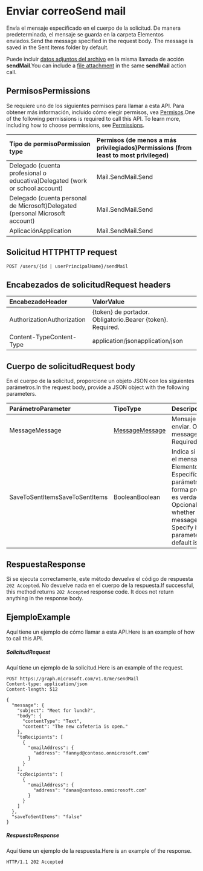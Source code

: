 # <a name="send-mail"></a><span data-ttu-id="0029d-101">Enviar correo</span><span class="sxs-lookup"><span data-stu-id="0029d-101">Send mail</span></span>

<span data-ttu-id="0029d-p101">Envía el mensaje especificado en el cuerpo de la solicitud. De manera predeterminada, el mensaje se guarda en la carpeta Elementos enviados.</span><span class="sxs-lookup"><span data-stu-id="0029d-p101">Send the message specified in the request body. The message is saved in the Sent Items folder by default.</span></span>

<span data-ttu-id="0029d-104">Puede incluir [datos adjuntos del archivo](../resources/fileattachment.md) en la misma llamada de acción **sendMail**.</span><span class="sxs-lookup"><span data-stu-id="0029d-104">You can include a [file attachment](../resources/fileattachment.md) in the same **sendMail** action call.</span></span>

## <a name="permissions"></a><span data-ttu-id="0029d-105">Permisos</span><span class="sxs-lookup"><span data-stu-id="0029d-105">Permissions</span></span>
<span data-ttu-id="0029d-p102">Se requiere uno de los siguientes permisos para llamar a esta API. Para obtener más información, incluido cómo elegir permisos, vea [Permisos](../../../concepts/permissions_reference.md).</span><span class="sxs-lookup"><span data-stu-id="0029d-p102">One of the following permissions is required to call this API. To learn more, including how to choose permissions, see [Permissions](../../../concepts/permissions_reference.md).</span></span>


|<span data-ttu-id="0029d-108">Tipo de permiso</span><span class="sxs-lookup"><span data-stu-id="0029d-108">Permission type</span></span>      | <span data-ttu-id="0029d-109">Permisos (de menos a más privilegiados)</span><span class="sxs-lookup"><span data-stu-id="0029d-109">Permissions (from least to most privileged)</span></span>              |
|:--------------------|:---------------------------------------------------------|
|<span data-ttu-id="0029d-110">Delegado (cuenta profesional o educativa)</span><span class="sxs-lookup"><span data-stu-id="0029d-110">Delegated (work or school account)</span></span> | <span data-ttu-id="0029d-111">Mail.Send</span><span class="sxs-lookup"><span data-stu-id="0029d-111">Mail.Send</span></span>    |
|<span data-ttu-id="0029d-112">Delegado (cuenta personal de Microsoft)</span><span class="sxs-lookup"><span data-stu-id="0029d-112">Delegated (personal Microsoft account)</span></span> | <span data-ttu-id="0029d-113">Mail.Send</span><span class="sxs-lookup"><span data-stu-id="0029d-113">Mail.Send</span></span>    |
|<span data-ttu-id="0029d-114">Aplicación</span><span class="sxs-lookup"><span data-stu-id="0029d-114">Application</span></span> | <span data-ttu-id="0029d-115">Mail.Send</span><span class="sxs-lookup"><span data-stu-id="0029d-115">Mail.Send</span></span> |

## <a name="http-request"></a><span data-ttu-id="0029d-116">Solicitud HTTP</span><span class="sxs-lookup"><span data-stu-id="0029d-116">HTTP request</span></span>
<!-- { "blockType": "ignored" } -->
```http
POST /users/{id | userPrincipalName}/sendMail
```
## <a name="request-headers"></a><span data-ttu-id="0029d-117">Encabezados de solicitud</span><span class="sxs-lookup"><span data-stu-id="0029d-117">Request headers</span></span>
| <span data-ttu-id="0029d-118">Encabezado</span><span class="sxs-lookup"><span data-stu-id="0029d-118">Header</span></span>       | <span data-ttu-id="0029d-119">Valor</span><span class="sxs-lookup"><span data-stu-id="0029d-119">Value</span></span> |
|:---------------|:--------|
| <span data-ttu-id="0029d-120">Authorization</span><span class="sxs-lookup"><span data-stu-id="0029d-120">Authorization</span></span>  | <span data-ttu-id="0029d-p103">{token} de portador. Obligatorio.</span><span class="sxs-lookup"><span data-stu-id="0029d-p103">Bearer {token}. Required.</span></span>  |
| <span data-ttu-id="0029d-123">Content-Type</span><span class="sxs-lookup"><span data-stu-id="0029d-123">Content-Type</span></span>  | <span data-ttu-id="0029d-124">application/json</span><span class="sxs-lookup"><span data-stu-id="0029d-124">application/json</span></span>  |

## <a name="request-body"></a><span data-ttu-id="0029d-125">Cuerpo de solicitud</span><span class="sxs-lookup"><span data-stu-id="0029d-125">Request body</span></span>
<span data-ttu-id="0029d-126">En el cuerpo de la solicitud, proporcione un objeto JSON con los siguientes parámetros.</span><span class="sxs-lookup"><span data-stu-id="0029d-126">In the request body, provide a JSON object with the following parameters.</span></span>

| <span data-ttu-id="0029d-127">Parámetro</span><span class="sxs-lookup"><span data-stu-id="0029d-127">Parameter</span></span>    | <span data-ttu-id="0029d-128">Tipo</span><span class="sxs-lookup"><span data-stu-id="0029d-128">Type</span></span>   |<span data-ttu-id="0029d-129">Descripción</span><span class="sxs-lookup"><span data-stu-id="0029d-129">Description</span></span>|
|:---------------|:--------|:----------|
|<span data-ttu-id="0029d-130">Message</span><span class="sxs-lookup"><span data-stu-id="0029d-130">Message</span></span>|[<span data-ttu-id="0029d-131">Message</span><span class="sxs-lookup"><span data-stu-id="0029d-131">Message</span></span>](../resources/message.md)|<span data-ttu-id="0029d-p104">Mensaje que se va a enviar. Obligatorio.</span><span class="sxs-lookup"><span data-stu-id="0029d-p104">The message to send. Required.</span></span>|
|<span data-ttu-id="0029d-134">SaveToSentItems</span><span class="sxs-lookup"><span data-stu-id="0029d-134">SaveToSentItems</span></span>|<span data-ttu-id="0029d-135">Boolean</span><span class="sxs-lookup"><span data-stu-id="0029d-135">Boolean</span></span>|<span data-ttu-id="0029d-p105">Indica si se va a guardar el mensaje en Elementos enviados. Especifíquelo solo si el parámetro es falso, de forma predeterminada es verdadero.  Opcional.</span><span class="sxs-lookup"><span data-stu-id="0029d-p105">Indicates whether to save the message in Sent Items. Specify it only if the parameter is false; default is true.  Optional.</span></span> |

## <a name="response"></a><span data-ttu-id="0029d-139">Respuesta</span><span class="sxs-lookup"><span data-stu-id="0029d-139">Response</span></span>

<span data-ttu-id="0029d-p106">Si se ejecuta correctamente, este método devuelve el código de respuesta `202 Accepted`. No devuelve nada en el cuerpo de la respuesta.</span><span class="sxs-lookup"><span data-stu-id="0029d-p106">If successful, this method returns `202 Accepted` response code. It does not return anything in the response body.</span></span>

## <a name="example"></a><span data-ttu-id="0029d-142">Ejemplo</span><span class="sxs-lookup"><span data-stu-id="0029d-142">Example</span></span>
<span data-ttu-id="0029d-143">Aquí tiene un ejemplo de cómo llamar a esta API.</span><span class="sxs-lookup"><span data-stu-id="0029d-143">Here is an example of how to call this API.</span></span>
##### <a name="request"></a><span data-ttu-id="0029d-144">Solicitud</span><span class="sxs-lookup"><span data-stu-id="0029d-144">Request</span></span>
<span data-ttu-id="0029d-145">Aquí tiene un ejemplo de la solicitud.</span><span class="sxs-lookup"><span data-stu-id="0029d-145">Here is an example of the request.</span></span>
<!-- {
  "blockType": "request",
  "name": "user_sendmail"
}-->
```http
POST https://graph.microsoft.com/v1.0/me/sendMail
Content-type: application/json
Content-length: 512

{
  "message": {
    "subject": "Meet for lunch?",
    "body": {
      "contentType": "Text",
      "content": "The new cafeteria is open."
    },
    "toRecipients": [
      {
        "emailAddress": {
          "address": "fannyd@contoso.onmicrosoft.com"
        }
      }
    ],
    "ccRecipients": [
      {
        "emailAddress": {
          "address": "danas@contoso.onmicrosoft.com"
        }
      }
    ]
  },
  "saveToSentItems": "false"
}
```

##### <a name="response"></a><span data-ttu-id="0029d-146">Respuesta</span><span class="sxs-lookup"><span data-stu-id="0029d-146">Response</span></span>
<span data-ttu-id="0029d-147">Aquí tiene un ejemplo de la respuesta.</span><span class="sxs-lookup"><span data-stu-id="0029d-147">Here is an example of the response.</span></span>
<!-- {
  "blockType": "response",
  "truncated": true
} -->
```http
HTTP/1.1 202 Accepted
```

<!-- uuid: 8fcb5dbc-d5aa-4681-8e31-b001d5168d79
2015-10-25 14:57:30 UTC -->
<!-- {
  "type": "#page.annotation",
  "description": "user: sendMail",
  "keywords": "",
  "section": "documentation",
  "tocPath": ""
}-->
